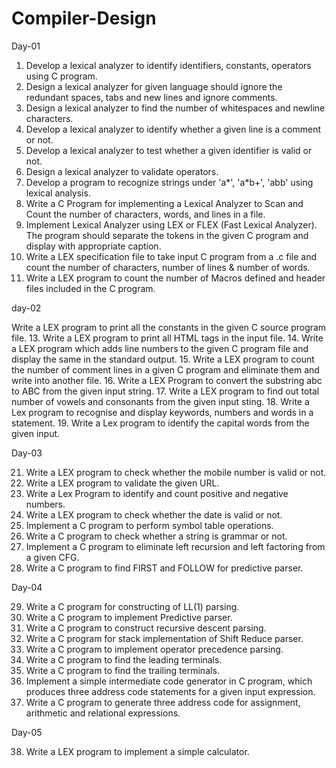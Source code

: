 # Compiler-Design

Day-01

1.	Develop a lexical analyzer to identify identifiers, constants, operators using C program.
2.	Design  a  lexical  analyzer  for  given  language  should  ignore the redundant spaces, tabs and new lines and ignore comments.
3.	Design  a  lexical  analyzer to find the number of whitespaces and newline characters.
4.	Develop a lexical analyzer to identify whether a given line is a comment or not.
5.	Develop a lexical analyzer to test whether a given identifier is valid or not.
6.	Design  a  lexical  analyzer  to validate operators.
7.	Develop a program to recognize strings under 'a*', 'a*b+', 'abb' using lexical analysis.
8.	Write a C Program for implementing a Lexical Analyzer to Scan and Count the number of characters, words, and lines in a file.
9.	Implement Lexical Analyzer using LEX or FLEX (Fast Lexical Analyzer).  The program should separate the tokens in the given C program and display with appropriate caption.
10.	Write a LEX specification file to take input C program from a .c file and count the 
 number of characters, number of lines & number of words.
11.	Write a LEX program to count the number of Macros defined and header files included in the C program.



day-02

Write a LEX program to print all the constants in the given C source program file.
13.	 Write a LEX program to print all HTML tags in the input file.
14.	Write a LEX program which adds line numbers to the given C program file and display the same in the standard output.
15.	Write a LEX program to count the number of comment lines in a given C program and eliminate them and write into another file.
16.	Write a LEX Program to convert the substring abc to ABC from the given input string.
17.	Write a LEX program to find out total number of vowels and consonants from the given input sting.
18.	Write a Lex program to recognise and display keywords, numbers and words in a statement.
19.	Write a Lex program to identify the capital words from the given input.


Day-03

21.	Write a LEX program to check whether the mobile number is valid or not.
22.	Write a LEX program to validate the given URL.
23.	Write a Lex Program to identify and count positive and negative numbers.
24.	Write a LEX program to check whether the date is valid or not.
25.	Implement a C program to perform symbol table operations.
26.	Write a C program to check whether a string is grammar or not.
27.	Implement a C program to eliminate left recursion and left factoring from a given CFG.
28.	Write a C program to find FIRST and FOLLOW for predictive parser.


Day-04

29.	Write a C program for constructing of LL(1) parsing.
30.	Write a C program to implement Predictive parser.
31.	Write a C program to construct recursive descent parsing.
32.	Write a C program for stack implementation of Shift Reduce parser.
33.	Write a C program to implement operator precedence parsing.
34.	Write a C program to find the leading terminals.
35.	Write a C program to find the trailing terminals.
36.	 Implement  a  simple  intermediate  code  generator  in  C  program,  which  produces  three address code statements for a given input expression.
37.	Write a C program to generate three address code for assignment, arithmetic and relational expressions.


Day-05

38.	Write a LEX program to implement a simple calculator.
